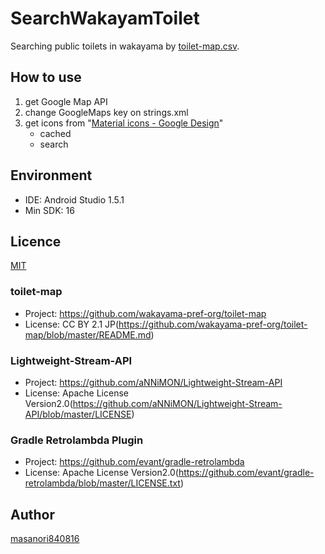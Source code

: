 # SearchWakayamToilet
Searching public toilets in wakayama by [toilet-map.csv](https://github.com/wakayama-pref-org/toilet-map/blob/master/toilet-map.csv).

## How to use
1. get Google Map API
2. change GoogleMaps key on strings.xml
3. get icons from "[Material icons - Google Design](https://design.google.com/icons/index.html)"
    * cached
    * search

## Environment
* IDE: Android Studio 1.5.1
* Min SDK: 16

## Licence
[MIT](https://github.com/tcnksm/tool/blob/master/LICENCE)

### toilet-map
* Project: https://github.com/wakayama-pref-org/toilet-map
* License: CC BY 2.1 JP(https://github.com/wakayama-pref-org/toilet-map/blob/master/README.md)

### Lightweight-Stream-API
* Project: https://github.com/aNNiMON/Lightweight-Stream-API
* License: Apache License Version2.0(https://github.com/aNNiMON/Lightweight-Stream-API/blob/master/LICENSE)

### Gradle Retrolambda Plugin
* Project: https://github.com/evant/gradle-retrolambda
* License: Apache License Version2.0(https://github.com/evant/gradle-retrolambda/blob/master/LICENSE.txt)

## Author
[masanori840816](https://github.com/masanori840816)
